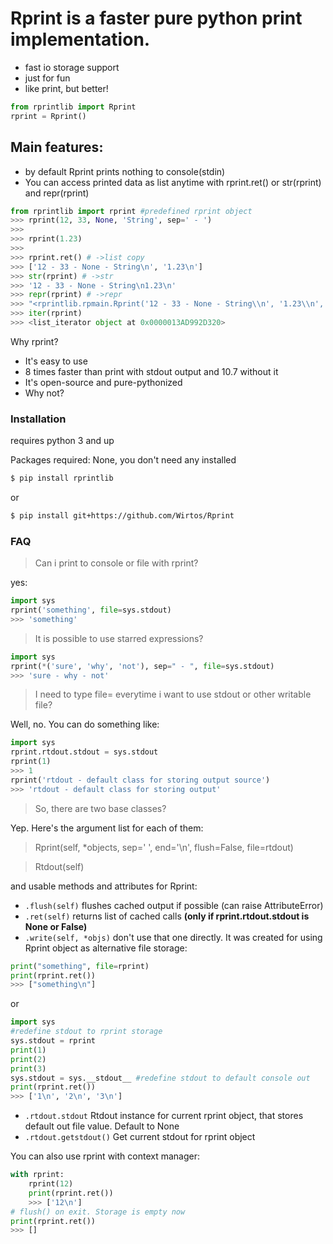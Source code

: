 # Rprint is a faster pure python print implementation.
  - fast io storage support
  - just for fun
  - like print, but better!

```python
from rprintlib import Rprint
rprint = Rprint()
```
## Main features:

  - by default Rprint prints nothing to console(stdin)
  - You can access printed data as list anytime with rprint.ret() or str(rprint) and repr(rprint)

```python
from rprintlib import rprint #predefined rprint object
>>> rprint(12, 33, None, 'String', sep=' - ')
>>>
>>> rprint(1.23)
>>> 
>>> rprint.ret() # ->list copy
>>> ['12 - 33 - None - String\n', '1.23\n']
>>> str(rprint) # ->str
>>> '12 - 33 - None - String\n1.23\n'
>>> repr(rprint) # ->repr 
>>> "<rprintlib.rpmain.Rprint('12 - 33 - None - String\\n', '1.23\\n', sep='', end='')>"
>>> iter(rprint)
>>> <list_iterator object at 0x0000013AD992D320>
```

Why rprint?
  - It's easy to use
  - 8 times faster than print with stdout output and 10.7 without it
  - It's open-source and pure-pythonized
  - Why not?
  
### Installation

requires python 3 and up

Packages required: None, you don't need any installed

```sh
$ pip install rprintlib
```
or
```sh
$ pip install git+https://github.com/Wirtos/Rprint
```
### FAQ
> Can i print to console or file with rprint?

yes:
```python
import sys
rprint('something', file=sys.stdout)
>>> 'something'
```
> It is possible to use starred expressions?

```python
import sys
rprint(*('sure', 'why', 'not'), sep=" - ", file=sys.stdout)
>>> 'sure - why - not'
```
> I need to type file= everytime i want to use stdout or other writable file?

Well, no. You can do something like:
```python
import sys
rprint.rtdout.stdout = sys.stdout
rprint(1)
>>> 1
rprint('rtdout - default class for storing output source')
>>> 'rtdout - default class for storing output'
```
> So, there are two base classes?

Yep. Here's the argument list for each of them:

>Rprint(self, *objects, sep=' ', end='\n', flush=False, file=rtdout)

>Rtdout(self)

and usable methods and attributes for Rprint:

- `.flush(self)`  flushes cached output if possible (can raise AttributeError)
- `.ret(self)` returns list of cached calls **(only if rprint.rtdout.stdout is None or False)**
- `.write(self, *objs)` don't use that one directly. It was created for using Rprint object as alternative file storage:
```python
print("something", file=rprint)
print(rprint.ret())
>>> ["something\n"]
```
or
```python
import sys 
#redefine stdout to rprint storage 
sys.stdout = rprint 
print(1)
print(2)
print(3)
sys.stdout = sys.__stdout__ #redefine stdout to default console out
print(rprint.ret())
>>> ['1\n', '2\n', '3\n']
```
- `.rtdout.stdout` Rtdout instance for current rprint object, that stores default out file value. Default to None
- `.rtdout.getstdout()` Get current stdout for rprint object

You can also use rprint with context manager:
```python
with rprint:
    rprint(12)
    print(rprint.ret())
    >>> ['12\n']
# flush() on exit. Storage is empty now
print(rprint.ret())
>>> []
```
